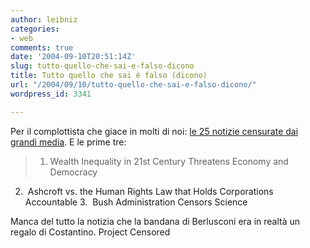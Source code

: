 ```yaml
---
author: leibniz
categories:
- web
comments: true
date: '2004-09-10T20:51:14Z'
slug: tutto-quello-che-sai-e-falso-dicono
title: Tutto quello che sai è falso (dicono)
url: "/2004/09/10/tutto-quello-che-sai-e-falso-dicono/"
wordpress_id: 3341

---
```

Per il complottista che giace in molti di noi: [le 25 notizie censurate dai grandi media](https://www.projectcensored.org/publications/2005/index.html). E le prime tre:


> 1. Wealth Inequality in 21st Century Threatens Economy and Democracy
2.  Ashcroft vs. the Human Rights Law that Holds Corporations Accountable
3.  Bush Administration Censors Science


Manca del tutto la notizia che la bandana di Berlusconi era in realtà un regalo di Costantino.
Project Censored
